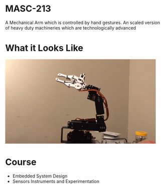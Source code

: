# MASC-213
A Mechanical Arm which is controlled by hand gestures. An scaled version of heavy duty machineries which are technologically advanced 
# What it Looks Like
![](giphy.gif)
# Course
- Embedded System Design
- Sensors Instruments and Experimentation

